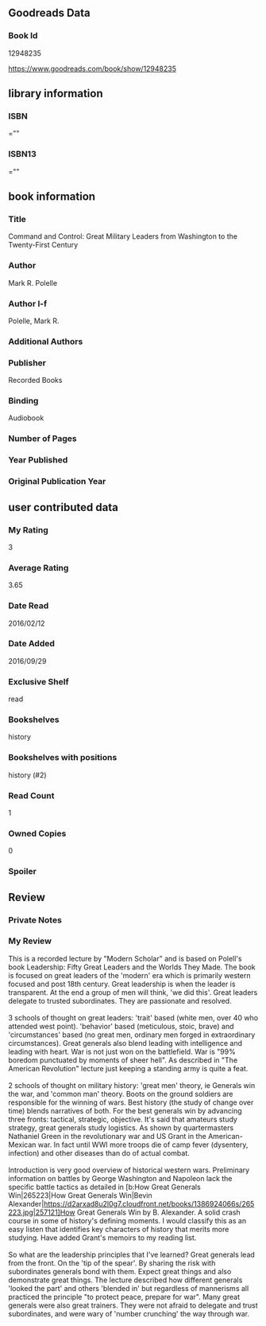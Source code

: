 <!-- This template shows how to bulk convert all columns of data into one markdown file -->
<!-- caveat: KeyError if there's a mismatch. Empty values output nothing -->

## Goodreads Data

### Book Id 

12948235

https://www.goodreads.com/book/show/12948235

## library information

### ISBN 
=""

### ISBN13 
=""

## book information

### Title
Command and Control: Great Military Leaders from Washington to the Twenty-First Century

### Author 
Mark R. Polelle

### Author l-f 
Polelle, Mark R.

### Additional Authors


### Publisher 
Recorded Books

### Binding
Audiobook

### Number of Pages


### Year Published


### Original Publication Year 


## user contributed data

### My Rating
3

### Average Rating
3.65

### Date Read
2016/02/12

### Date Added
2016/09/29

### Exclusive Shelf
read

### Bookshelves
history

### Bookshelves with positions
history (#2)

### Read Count
1

### Owned Copies
0

### Spoiler 


## Review

### Private Notes


### My Review
This is a recorded lecture by "Modern Scholar" and is based on Polell's book Leadership: Fifty Great Leaders and the Worlds They Made. The book is focused on great leaders of the 'modern' era which is primarily western focused and post 18th century. Great leadership is when the leader is transparent. At the end a group of men will think, 'we did this'. Great leaders delegate to trusted subordinates. They are passionate and resolved.<br/><br/>3 schools of thought on great leaders: 'trait' based (white men, over 40 who attended west point). 'behavior' based (meticulous, stoic, brave) and 'circumstances' based (no great men, ordinary men forged in extraordinary circumstances). Great generals also blend leading with intelligence and leading with heart. War is not just won on the battlefield. War is "99% boredom punctuated by moments of sheer hell". As described in "The American Revolution" lecture just keeping a standing army is quite a feat.<br/><br/>2 schools of thought on military history: 'great men' theory, ie Generals win the war, and 'common man' theory. Boots on the ground soldiers are responsible for the winning of wars. Best history (the study of change over time) blends narratives of both. For the best generals win by advancing three fronts: tactical, strategic, objective. It's said that amateurs study strategy, great generals study logistics. As shown by quartermasters Nathaniel Green in the revolutionary war and US Grant in the American-Mexican war. In fact until WWI more troops die of camp fever (dysentery, infection) and other diseases than do of actual combat.<br/><br/>Introduction is very good overview of historical western wars. Preliminary information on battles by George Washington and Napoleon lack the specific battle tactics as detailed in [b:How Great Generals Win|265223|How Great Generals Win|Bevin Alexander|https://d2arxad8u2l0g7.cloudfront.net/books/1386924066s/265223.jpg|257121]How Great Generals Win by B. Alexander. A solid crash course in some of history's defining moments. I would classify this as an easy listen that identifies key characters of history that merits more studying. Have added Grant's memoirs to my reading list.<br/><br/>So what are the leadership principles that I've learned? Great generals lead from the front. On the 'tip of the spear'. By sharing the risk with subordinates generals bond with them. Expect great things and also demonstrate great things. The lecture described how different generals 'looked the part' and others 'blended in' but regardless of mannerisms all practiced the principle "to protect peace, prepare for war". Many great generals were also great trainers. They were not afraid to delegate and trust subordinates, and were wary of 'number crunching' the way through war. 
